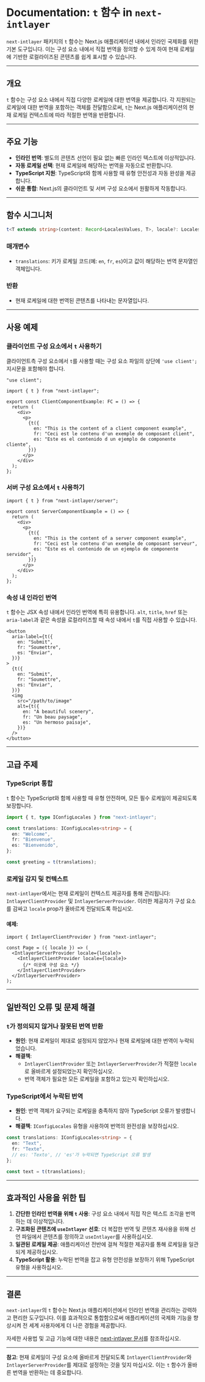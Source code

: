 # Documentation: `t` 함수 in `next-intlayer`

`next-intlayer` 패키지의 `t` 함수는 Next.js 애플리케이션 내에서 인라인 국제화를 위한 기본 도구입니다. 이는 구성 요소 내에서 직접 번역을 정의할 수 있게 하여 현재 로케일에 기반한 로컬라이즈된 콘텐츠를 쉽게 표시할 수 있습니다.

---

## 개요

`t` 함수는 구성 요소 내에서 직접 다양한 로케일에 대한 번역을 제공합니다. 각 지원되는 로케일에 대한 번역을 포함하는 객체를 전달함으로써, `t`는 Next.js 애플리케이션의 현재 로케일 컨텍스트에 따라 적절한 번역을 반환합니다.

---

## 주요 기능

- **인라인 번역**: 별도의 콘텐츠 선언이 필요 없는 빠른 인라인 텍스트에 이상적입니다.
- **자동 로케일 선택**: 현재 로케일에 해당하는 번역을 자동으로 반환합니다.
- **TypeScript 지원**: TypeScript와 함께 사용할 때 유형 안전성과 자동 완성을 제공합니다.
- **쉬운 통합**: Next.js의 클라이언트 및 서버 구성 요소에서 원활하게 작동합니다.

---

## 함수 시그니처

```typescript
t<T extends string>(content: Record<LocalesValues, T>, locale?: Locales): string
```

### 매개변수

- `translations`: 키가 로케일 코드(예: `en`, `fr`, `es`)이고 값이 해당하는 번역 문자열인 객체입니다.

### 반환

- 현재 로케일에 대한 번역된 콘텐츠를 나타내는 문자열입니다.

---

## 사용 예제

### 클라이언트 구성 요소에서 `t` 사용하기

클라이언트측 구성 요소에서 `t`를 사용할 때는 구성 요소 파일의 상단에 `'use client';` 지시문을 포함해야 합니다.

```tsx
"use client";

import { t } from "next-intlayer";

export const ClientComponentExample: FC = () => {
  return (
    <div>
      <p>
        {t({
          en: "This is the content of a client component example",
          fr: "Ceci est le contenu d'un exemple de composant client",
          es: "Este es el contenido d un ejemplo de componente cliente",
        })}
      </p>
    </div>
  );
};
```

### 서버 구성 요소에서 `t` 사용하기

```tsx
import { t } from "next-intlayer/server";

export const ServerComponentExample = () => {
  return (
    <div>
      <p>
        {t({
          en: "This is the content of a server component example",
          fr: "Ceci est le contenu d'un exemple de composant serveur",
          es: "Este es el contenido de un ejemplo de componente servidor",
        })}
      </p>
    </div>
  );
};
```

### 속성 내 인라인 번역

`t` 함수는 JSX 속성 내에서 인라인 번역에 특히 유용합니다. `alt`, `title`, `href` 또는 `aria-label`과 같은 속성을 로컬라이즈할 때 속성 내에서 `t`를 직접 사용할 수 있습니다.

```tsx
<button
  aria-label={t({
    en: "Submit",
    fr: "Soumettre",
    es: "Enviar",
  })}
>
  {t({
    en: "Submit",
    fr: "Soumettre",
    es: "Enviar",
  })}
  <img
    src="/path/to/image"
    alt={t({
      en: "A beautiful scenery",
      fr: "Un beau paysage",
      es: "Un hermoso paisaje",
    })}
  />
</button>
```

---

## 고급 주제

### TypeScript 통합

`t` 함수는 TypeScript와 함께 사용할 때 유형 안전하며, 모든 필수 로케일이 제공되도록 보장합니다.

```typescript
import { t, type IConfigLocales } from "next-intlayer";

const translations: IConfigLocales<string> = {
  en: "Welcome",
  fr: "Bienvenue",
  es: "Bienvenido",
};

const greeting = t(translations);
```

### 로케일 감지 및 컨텍스트

`next-intlayer`에서는 현재 로케일이 컨텍스트 제공자를 통해 관리됩니다: `IntlayerClientProvider` 및 `IntlayerServerProvider`. 이러한 제공자가 구성 요소를 감싸고 `locale` prop가 올바르게 전달되도록 하십시오.

#### 예제:

```tsx
import { IntlayerClientProvider } from "next-intlayer";

const Page = ({ locale }) => (
  <IntlayerServerProvider locale={locale}>
    <IntlayerClientProvider locale={locale}>
      {/* 이곳에 구성 요소 */}
    </IntlayerClientProvider>
  </IntlayerServerProvider>
);
```

---

## 일반적인 오류 및 문제 해결

### `t`가 정의되지 않거나 잘못된 번역 반환

- **원인**: 현재 로케일이 제대로 설정되지 않았거나 현재 로케일에 대한 번역이 누락되었습니다.
- **해결책**:
  - `IntlayerClientProvider` 또는 `IntlayerServerProvider`가 적절한 `locale`로 올바르게 설정되었는지 확인하십시오.
  - 번역 객체가 필요한 모든 로케일을 포함하고 있는지 확인하십시오.

### TypeScript에서 누락된 번역

- **원인**: 번역 객체가 요구되는 로케일을 충족하지 않아 TypeScript 오류가 발생합니다.
- **해결책**: `IConfigLocales` 유형을 사용하여 번역의 완전성을 보장하십시오.

```typescript
const translations: IConfigLocales<string> = {
  en: "Text",
  fr: "Texte",
  // es: 'Texto', // 'es'가 누락되면 TypeScript 오류 발생
};

const text = t(translations);
```

---

## 효과적인 사용을 위한 팁

1. **간단한 인라인 번역을 위해 `t` 사용**: 구성 요소 내에서 직접 작은 텍스트 조각을 번역하는 데 이상적입니다.
2. **구조화된 콘텐츠에 `useIntlayer` 선호**: 더 복잡한 번역 및 콘텐츠 재사용을 위해 선언 파일에서 콘텐츠를 정의하고 `useIntlayer`를 사용하십시오.
3. **일관된 로케일 제공**: 애플리케이션 전반에 걸쳐 적절한 제공자를 통해 로케일을 일관되게 제공하십시오.
4. **TypeScript 활용**: 누락된 번역을 잡고 유형 안전성을 보장하기 위해 TypeScript 유형을 사용하십시오.

---

## 결론

`next-intlayer`의 `t` 함수는 Next.js 애플리케이션에서 인라인 번역을 관리하는 강력하고 편리한 도구입니다. 이를 효과적으로 통합함으로써 애플리케이션의 국제화 기능을 향상시켜 전 세계 사용자에게 더 나은 경험을 제공합니다.

자세한 사용법 및 고급 기능에 대한 내용은 [next-intlayer 문서](https://github.com/aymericzip/intlayer/blob/main/docs/ko/intlayer_editor.md)를 참조하십시오.

---

**참고**: 현재 로케일이 구성 요소에 올바르게 전달되도록 `IntlayerClientProvider`와 `IntlayerServerProvider`를 제대로 설정하는 것을 잊지 마십시오. 이는 `t` 함수가 올바른 번역을 반환하는 데 중요합니다.

